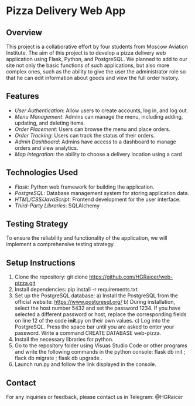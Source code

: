 # Pizza Delivery Web App

## Overview
This project is a collaborative effort by four students from Moscow Aviation Institute. The aim of this project is to develop a pizza delivery web application using Flask, Python, and PostgreSQL. We planned to add to our site not only the basic functions of such applications, but also more complex ones, such as the ability to give the user the administrator role so that he can edit information about goods and view the full order history.

## Features
- *User Authentication*: Allow users to create accounts, log in, and log out.
- *Menu Management*: Admins can manage the menu, including adding, updating, and deleting items.
- *Order Placement*: Users can browse the menu and place orders.
- *Order Tracking*: Users can track the status of their orders.
- *Admin Dashboard*: Admins have access to a dashboard to manage orders and view analytics.
- *Маp integration*: the ability to choose a delivery location using a card

## Technologies Used
- *Flask*: Python web framework for building the application.
- *PostgreSQL*: Database management system for storing application data.
- *HTML/CSS/JavaScript*: Frontend development for the user interface.
- *Third-Party Libraries*: SQLAlchemy

## Testing Strategy
To ensure the reliability and functionality of the application, we will implement a comprehensive testing strategy.
  
## Setup Instructions
1. Clone the repository: git clone https://github.com/HGRaicer/web-pizza.git
2. Install dependencies: pip install -r requirements.txt
3. Set up the PostgreSQL database:
    a) Install the PostgreSQL from the official website: https://www.postgresql.org/
    b) During installation, select the host number 5432 and set the password 1234. If you have selected a different password or host, replace the corresponding fields on line 12 of the code __init__.py on their own values.
    с) Log into the PostgreSQL. Press the space bar until you are asked to enter your password. Write a command CREATE DATABASE web-pizza.
5. Install the necessary libraries for python.
6. Go to the repository folder using Visuas Studio Code or other programs and write the following commands in the python console: flask db init ; flack db migrate ; flask db upgrade .
7. Launch run.py and follow the link displayed in the console.

## Contact
For any inquiries or feedback, please contact us in Telegram: @HGRaicer
